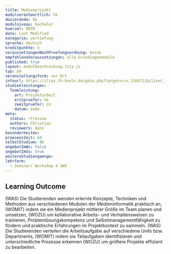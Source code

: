 ```yaml
---
title: Medienprojekt
modulverantwortlich: hk
dozierende: hk
modulniveau: bachelor
kuerzel: MEPO
date: Last Modified
kategorie: vertiefung
sprache: deutsch
kreditpunkte: 5
voraussetzungenNachPruefungsordnung: keine
empfohleneVoraussetzungen: alle Grundlagenmodule
published: true
layout: modulbeschreibung.11ty.js
typ: pm
veranstaltungsform: vor Ort
infourl: https://ilias.th-koeln.de/goto.php?target=crs_1164711&client_id=ILIAS_FH_Koeln
studienleistungen:
  Teamleistung:
    art: Projektarbeit
    erstpruefer: hk
    zweitpruefer: cn
    datum: ende
meta:
  status: rfreview
  authors: Christian
  reviewers: Hans
besonderheiten: 
praesenzZeit: 64
selbstStudium: 86
angebotImWs: false
angebotImSs: true
weitereStudiengaenge: 
lehrform:
  - Seminar/ Workshop 4 SWS
---
```


## Learning Outcome
(WAS) Die Studierenden wenden erlernte Konzepte, Techniken und Methoden aus verschiedenen Modulen der Medieninformatik praktisch an, (WOMIT) indem sie ein Medienprojekt mittlerer Größe im Team planen und umsetzen, (WOZU) um kollaborative Arbeits- und Verhaltensweisen zu trainieren, Problemlösungskompetenz und Selbstmanagementfähigkeit zu fördern und praktische Erfahrungen im Projektkontext zu sammeln.
(WAS) Die Studierenden verteilen die Arbeitsaufgabe auf verschiedene Units bzw. Departments, (WOMIT) indem sie Teilaufgaben identifizieren und unterschiedliche Prozesse erkennen (WOZU) um größere Projekte effizient zu bearbeiten.

